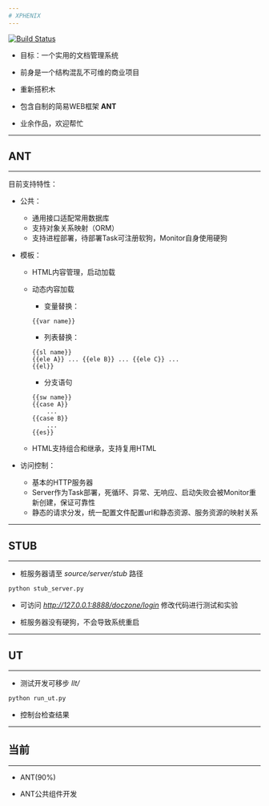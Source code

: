 ```yaml
---
# XPHENIX
---
```

[![Build Status](https://travis-ci.org/ycroft/XPHENIX.svg?branch=master)](https://travis-ci.org/ycroft/XPHENIX)

* 目标：一个实用的文档管理系统

* 前身是一个结构混乱不可维的商业项目

* 重新搭积木

* 包含自制的简易WEB框架 **ANT**

* 业余作品，欢迎帮忙

---
## ANT
---

目前支持特性：

* 公共：

    * 通用接口适配常用数据库
    * 支持对象关系映射（ORM）
    * 支持进程部署，待部署Task可注册软狗，Monitor自身使用硬狗

* 模板：

    * HTML内容管理，启动加载
    * 动态内容加载
        * 变量替换：
        
        ```
        {{var name}}
        ```
        
        * 列表替换：
        
        ```
        {{sl name}}
        {{ele A}} ... {{ele B}} ... {{ele C}} ...
        {{el}}
        ```
        
        * 分支语句
        
        ```
        {{sw name}}
        {{case A}}
            ...
        {{case B}}
            ...
        {{es}}
        ```

    * HTML支持组合和继承，支持复用HTML

* 访问控制：

    * 基本的HTTP服务器
    * Server作为Task部署，死循环、异常、无响应、启动失败会被Monitor重新创建，保证可靠性
    * 静态的请求分发，统一配置文件配置url和静态资源、服务资源的映射关系

---
## STUB
---

* 桩服务器请至 *source/server/stub* 路径

```bash
python stub_server.py
```

* 可访问 *http://127.0.0.1:8888/doczone/login* 修改代码进行测试和实验

* 桩服务器没有硬狗，不会导致系统重启

---
## UT
---

* 测试开发可移步 *llt/*

```bash
python run_ut.py
```

* 控制台检查结果

---
## 当前
---
* ANT(90%)

* ANT公共组件开发

